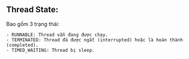 ## Thread State:

Bao gồm 3 trạng thái:
```
- RUNNABLE: Thread vẫn đang được chạy.
- TERMINATED: Thread đã được ngắt (interrupted) hoặc là hoàn thành (completed).
- TIMED_WAITING: Thread bị sleep.
```
